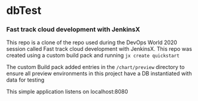 # dbTest



### Fast track cloud development with JenkinsX

This repo is a clone of the repo used during the DevOps World 2020 session called Fast track cloud development with JenkinsX. This repo was created using a custom build pack and running `jx create quickstart`



The custom Build pack added entries in the `/chart/preview` directory to ensure all preview environments in this project have a DB instantiated with data for testing



This simple application listens on localhost:8080
